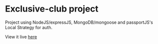 # Exclusive-club project

Project using NodeJS/expressJS, MongoDB/mongoose and passportJS's Local Strategy for auth.

View it live [here](https://exclusive-club-42174.herokuapp.com/)


